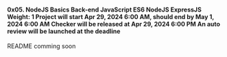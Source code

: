 <h4>0x05. NodeJS Basics
Back-end
JavaScript
ES6
NodeJS
ExpressJS
 Weight: 1
 Project will start Apr 29, 2024 6:00 AM, should end by May 1, 2024 6:00 AM
 Checker will be released at Apr 29, 2024 6:00 PM
 An auto review will be launched at the deadline
 </h4>
 <p>README comming soon </p>